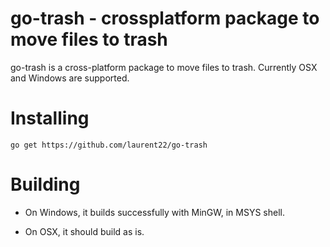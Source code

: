 # go-trash - crossplatform package to move files to trash

go-trash is a cross-platform package to move files to trash. Currently OSX and Windows are supported.

# Installing

    go get https://github.com/laurent22/go-trash
    
# Building

- On Windows, it builds successfully with MinGW, in MSYS shell.

- On OSX, it should build as is.